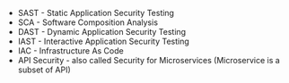 - SAST - Static Application Security Testing
- SCA - Software Composition Analysis
- DAST - Dynamic Application Security Testing
- IAST - Interactive Application Security Testing
- IAC - Infrastructure As Code
- API Security - also called Security for Microservices (Microservice is a subset of API)